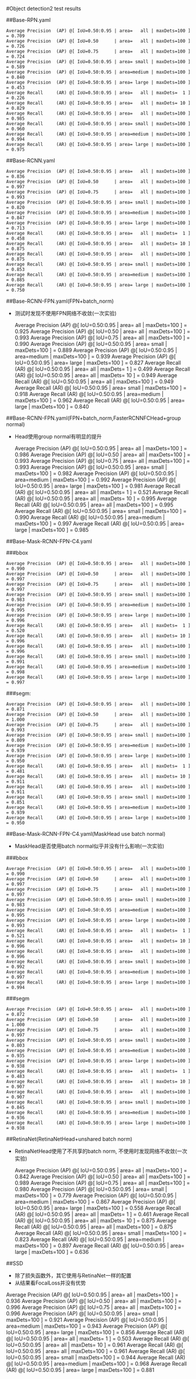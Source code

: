 #Object detection2 test results

##Base-RPN.yaml

    Average Precision  (AP) @[ IoU=0.50:0.95 | area=   all | maxDets=100 ] = 0.709
    Average Precision  (AP) @[ IoU=0.50      | area=   all | maxDets=100 ] = 0.726
    Average Precision  (AP) @[ IoU=0.75      | area=   all | maxDets=100 ] = 0.724
    Average Precision  (AP) @[ IoU=0.50:0.95 | area= small | maxDets=100 ] = 0.589
    Average Precision  (AP) @[ IoU=0.50:0.95 | area=medium | maxDets=100 ] = 0.840
    Average Precision  (AP) @[ IoU=0.50:0.95 | area= large | maxDets=100 ] = 0.453
    Average Recall     (AR) @[ IoU=0.50:0.95 | area=   all | maxDets=  1 ] = 0.226
    Average Recall     (AR) @[ IoU=0.50:0.95 | area=   all | maxDets= 10 ] = 0.829
    Average Recall     (AR) @[ IoU=0.50:0.95 | area=   all | maxDets=100 ] = 0.985
    Average Recall     (AR) @[ IoU=0.50:0.95 | area= small | maxDets=100 ] = 0.960
    Average Recall     (AR) @[ IoU=0.50:0.95 | area=medium | maxDets=100 ] = 0.994
    Average Recall     (AR) @[ IoU=0.50:0.95 | area= large | maxDets=100 ] = 0.975

##Base-RCNN.yaml

    Average Precision  (AP) @[ IoU=0.50:0.95 | area=   all | maxDets=100 ] = 0.836
    Average Precision  (AP) @[ IoU=0.50      | area=   all | maxDets=100 ] = 0.997
    Average Precision  (AP) @[ IoU=0.75      | area=   all | maxDets=100 ] = 0.993
    Average Precision  (AP) @[ IoU=0.50:0.95 | area= small | maxDets=100 ] = 0.820
    Average Precision  (AP) @[ IoU=0.50:0.95 | area=medium | maxDets=100 ] = 0.847
    Average Precision  (AP) @[ IoU=0.50:0.95 | area= large | maxDets=100 ] = 0.713
    Average Recall     (AR) @[ IoU=0.50:0.95 | area=   all | maxDets=  1 ] = 0.458
    Average Recall     (AR) @[ IoU=0.50:0.95 | area=   all | maxDets= 10 ] = 0.875
    Average Recall     (AR) @[ IoU=0.50:0.95 | area=   all | maxDets=100 ] = 0.875
    Average Recall     (AR) @[ IoU=0.50:0.95 | area= small | maxDets=100 ] = 0.853
    Average Recall     (AR) @[ IoU=0.50:0.95 | area=medium | maxDets=100 ] = 0.885
    Average Recall     (AR) @[ IoU=0.50:0.95 | area= large | maxDets=100 ] = 0.750

##Base-RCNN-FPN.yaml(FPN+batch_norm)

- 测试时发现不使用FPN网络不收敛(一次实验)

    Average Precision  (AP) @[ IoU=0.50:0.95 | area=   all | maxDets=100 ] = 0.925
    Average Precision  (AP) @[ IoU=0.50      | area=   all | maxDets=100 ] = 0.993
    Average Precision  (AP) @[ IoU=0.75      | area=   all | maxDets=100 ] = 0.990
    Average Precision  (AP) @[ IoU=0.50:0.95 | area= small | maxDets=100 ] = 0.889
    Average Precision  (AP) @[ IoU=0.50:0.95 | area=medium | maxDets=100 ] = 0.939
    Average Precision  (AP) @[ IoU=0.50:0.95 | area= large | maxDets=100 ] = 0.827
    Average Recall     (AR) @[ IoU=0.50:0.95 | area=   all | maxDets=  1 ] = 0.499
    Average Recall     (AR) @[ IoU=0.50:0.95 | area=   all | maxDets= 10 ] = 0.949
    Average Recall     (AR) @[ IoU=0.50:0.95 | area=   all | maxDets=100 ] = 0.949
    Average Recall     (AR) @[ IoU=0.50:0.95 | area= small | maxDets=100 ] = 0.918
    Average Recall     (AR) @[ IoU=0.50:0.95 | area=medium | maxDets=100 ] = 0.962
    Average Recall     (AR) @[ IoU=0.50:0.95 | area= large | maxDets=100 ] = 0.840

##Base-RCNN-FPN.yaml(FPN+batch_norm,FasterRCNNFCHead+group normal)

- Head使用group normal有明显的提升

    Average Precision  (AP) @[ IoU=0.50:0.95 | area=   all | maxDets=100 ] = 0.986
    Average Precision  (AP) @[ IoU=0.50      | area=   all | maxDets=100 ] = 0.993
    Average Precision  (AP) @[ IoU=0.75      | area=   all | maxDets=100 ] = 0.993
    Average Precision  (AP) @[ IoU=0.50:0.95 | area= small | maxDets=100 ] = 0.982
    Average Precision  (AP) @[ IoU=0.50:0.95 | area=medium | maxDets=100 ] = 0.992
    Average Precision  (AP) @[ IoU=0.50:0.95 | area= large | maxDets=100 ] = 0.981
    Average Recall     (AR) @[ IoU=0.50:0.95 | area=   all | maxDets=  1 ] = 0.521
    Average Recall     (AR) @[ IoU=0.50:0.95 | area=   all | maxDets= 10 ] = 0.995
    Average Recall     (AR) @[ IoU=0.50:0.95 | area=   all | maxDets=100 ] = 0.995
    Average Recall     (AR) @[ IoU=0.50:0.95 | area= small | maxDets=100 ] = 0.990
    Average Recall     (AR) @[ IoU=0.50:0.95 | area=medium | maxDets=100 ] = 0.997
    Average Recall     (AR) @[ IoU=0.50:0.95 | area= large | maxDets=100 ] = 0.985

##Base-Mask-RCNN-FPN-C4.yaml

###bbox

    Average Precision  (AP) @[ IoU=0.50:0.95 | area=   all | maxDets=100 ] = 0.990
    Average Precision  (AP) @[ IoU=0.50      | area=   all | maxDets=100 ] = 0.997
    Average Precision  (AP) @[ IoU=0.75      | area=   all | maxDets=100 ] = 0.997
    Average Precision  (AP) @[ IoU=0.50:0.95 | area= small | maxDets=100 ] = 0.983
    Average Precision  (AP) @[ IoU=0.50:0.95 | area=medium | maxDets=100 ] = 0.995
    Average Precision  (AP) @[ IoU=0.50:0.95 | area= large | maxDets=100 ] = 0.996
    Average Recall     (AR) @[ IoU=0.50:0.95 | area=   all | maxDets=  1 ] = 0.520
    Average Recall     (AR) @[ IoU=0.50:0.95 | area=   all | maxDets= 10 ] = 0.996
    Average Recall     (AR) @[ IoU=0.50:0.95 | area=   all | maxDets=100 ] = 0.996
    Average Recall     (AR) @[ IoU=0.50:0.95 | area= small | maxDets=100 ] = 0.991
    Average Recall     (AR) @[ IoU=0.50:0.95 | area=medium | maxDets=100 ] = 0.998
    Average Recall     (AR) @[ IoU=0.50:0.95 | area= large | maxDets=100 ] = 0.997

###segm:

    Average Precision  (AP) @[ IoU=0.50:0.95 | area=   all | maxDets=100 ] = 0.871
    Average Precision  (AP) @[ IoU=0.50      | area=   all | maxDets=100 ] = 1.000
    Average Precision  (AP) @[ IoU=0.75      | area=   all | maxDets=100 ] = 0.993
    Average Precision  (AP) @[ IoU=0.50:0.95 | area= small | maxDets=100 ] = 0.809
    Average Precision  (AP) @[ IoU=0.50:0.95 | area=medium | maxDets=100 ] = 0.939
    Average Precision  (AP) @[ IoU=0.50:0.95 | area= large | maxDets=100 ] = 0.950
    Average Recall     (AR) @[ IoU=0.50:0.95 | area=   all | maxDets=  1 ] = 0.481
    Average Recall     (AR) @[ IoU=0.50:0.95 | area=   all | maxDets= 10 ] = 0.911
    Average Recall     (AR) @[ IoU=0.50:0.95 | area=   all | maxDets=100 ] = 0.911
    Average Recall     (AR) @[ IoU=0.50:0.95 | area= small | maxDets=100 ] = 0.851
    Average Recall     (AR) @[ IoU=0.50:0.95 | area=medium | maxDets=100 ] = 0.939
    Average Recall     (AR) @[ IoU=0.50:0.95 | area= large | maxDets=100 ] = 0.950

##Base-Mask-RCNN-FPN-C4.yaml(MaskHead use batch normal)

- MaskHead是否使用batch normal似乎并没有什么影响(一次实验)

###bbox

    Average Precision  (AP) @[ IoU=0.50:0.95 | area=   all | maxDets=100 ] = 0.990
    Average Precision  (AP) @[ IoU=0.50      | area=   all | maxDets=100 ] = 0.997
    Average Precision  (AP) @[ IoU=0.75      | area=   all | maxDets=100 ] = 0.997
    Average Precision  (AP) @[ IoU=0.50:0.95 | area= small | maxDets=100 ] = 0.983
    Average Precision  (AP) @[ IoU=0.50:0.95 | area=medium | maxDets=100 ] = 0.995
    Average Precision  (AP) @[ IoU=0.50:0.95 | area= large | maxDets=100 ] = 0.993
    Average Recall     (AR) @[ IoU=0.50:0.95 | area=   all | maxDets=  1 ] = 0.521
    Average Recall     (AR) @[ IoU=0.50:0.95 | area=   all | maxDets= 10 ] = 0.996
    Average Recall     (AR) @[ IoU=0.50:0.95 | area=   all | maxDets=100 ] = 0.996
    Average Recall     (AR) @[ IoU=0.50:0.95 | area= small | maxDets=100 ] = 0.992
    Average Recall     (AR) @[ IoU=0.50:0.95 | area=medium | maxDets=100 ] = 0.997
    Average Recall     (AR) @[ IoU=0.50:0.95 | area= large | maxDets=100 ] = 0.994

###segm

    Average Precision  (AP) @[ IoU=0.50:0.95 | area=   all | maxDets=100 ] = 0.872
    Average Precision  (AP) @[ IoU=0.50      | area=   all | maxDets=100 ] = 1.000
    Average Precision  (AP) @[ IoU=0.75      | area=   all | maxDets=100 ] = 0.997
    Average Precision  (AP) @[ IoU=0.50:0.95 | area= small | maxDets=100 ] = 0.803
    Average Precision  (AP) @[ IoU=0.50:0.95 | area=medium | maxDets=100 ] = 0.935
    Average Precision  (AP) @[ IoU=0.50:0.95 | area= large | maxDets=100 ] = 0.938
    Average Recall     (AR) @[ IoU=0.50:0.95 | area=   all | maxDets=  1 ] = 0.483
    Average Recall     (AR) @[ IoU=0.50:0.95 | area=   all | maxDets= 10 ] = 0.907
    Average Recall     (AR) @[ IoU=0.50:0.95 | area=   all | maxDets=100 ] = 0.907
    Average Recall     (AR) @[ IoU=0.50:0.95 | area= small | maxDets=100 ] = 0.845
    Average Recall     (AR) @[ IoU=0.50:0.95 | area=medium | maxDets=100 ] = 0.936
    Average Recall     (AR) @[ IoU=0.50:0.95 | area= large | maxDets=100 ] = 0.938

##RetinaNet(RetinaNetHead+unshared batch norm)

- RetinaNetHead使用了不共享的batch norm, 不使用时发现网络不收敛(一次实验)

    Average Precision  (AP) @[ IoU=0.50:0.95 | area=   all | maxDets=100 ] = 0.842
    Average Precision  (AP) @[ IoU=0.50      | area=   all | maxDets=100 ] = 0.989
    Average Precision  (AP) @[ IoU=0.75      | area=   all | maxDets=100 ] = 0.980
    Average Precision  (AP) @[ IoU=0.50:0.95 | area= small | maxDets=100 ] = 0.779
    Average Precision  (AP) @[ IoU=0.50:0.95 | area=medium | maxDets=100 ] = 0.867
    Average Precision  (AP) @[ IoU=0.50:0.95 | area= large | maxDets=100 ] = 0.558
    Average Recall     (AR) @[ IoU=0.50:0.95 | area=   all | maxDets=  1 ] = 0.461
    Average Recall     (AR) @[ IoU=0.50:0.95 | area=   all | maxDets= 10 ] = 0.875
    Average Recall     (AR) @[ IoU=0.50:0.95 | area=   all | maxDets=100 ] = 0.875
    Average Recall     (AR) @[ IoU=0.50:0.95 | area= small | maxDets=100 ] = 0.823
    Average Recall     (AR) @[ IoU=0.50:0.95 | area=medium | maxDets=100 ] = 0.897
    Average Recall     (AR) @[ IoU=0.50:0.95 | area= large | maxDets=100 ] = 0.636

##SSD

- 除了损失函数外，其它使用与RetinaNet一样的配置
- 从结果看FocalLoss并没有优势

Average Precision  (AP) @[ IoU=0.50:0.95 | area=   all | maxDets=100 ] = 0.936
Average Precision  (AP) @[ IoU=0.50      | area=   all | maxDets=100 ] = 0.996
Average Precision  (AP) @[ IoU=0.75      | area=   all | maxDets=100 ] = 0.996
Average Precision  (AP) @[ IoU=0.50:0.95 | area= small | maxDets=100 ] = 0.921
Average Precision  (AP) @[ IoU=0.50:0.95 | area=medium | maxDets=100 ] = 0.943
Average Precision  (AP) @[ IoU=0.50:0.95 | area= large | maxDets=100 ] = 0.856
Average Recall     (AR) @[ IoU=0.50:0.95 | area=   all | maxDets=  1 ] = 0.503
Average Recall     (AR) @[ IoU=0.50:0.95 | area=   all | maxDets= 10 ] = 0.961
Average Recall     (AR) @[ IoU=0.50:0.95 | area=   all | maxDets=100 ] = 0.961
Average Recall     (AR) @[ IoU=0.50:0.95 | area= small | maxDets=100 ] = 0.944
Average Recall     (AR) @[ IoU=0.50:0.95 | area=medium | maxDets=100 ] = 0.968
Average Recall     (AR) @[ IoU=0.50:0.95 | area= large | maxDets=100 ] = 0.881

